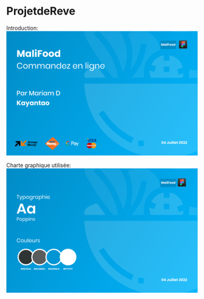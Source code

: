 # ProjetdeReve

Introduction:
![alt text](https://github.com/IvinoDev/ProjetdeReve/blob/main/Introduction.png)

Charte graphique utilisée:
![alt text](https://github.com/IvinoDev/ProjetdeReve/blob/main/Charte_graphique.png)
